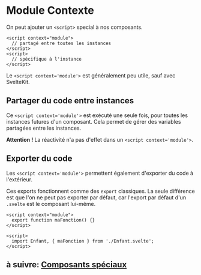 # Module Contexte

On peut ajouter un `<script>` special à nos composants.

```svelte
<script context="module">
  // partagé entre toutes les instances
</script>
<script>
  // spécifique à l'instance
</script>
```

Le `<script context='module'>` est généralement peu utile, sauf avec SvelteKit.

## Partager du code entre instances

Ce `<script context='module'>` est exécuté une seule fois, pour toutes les instances futures d'un composant. Cela permet de gérer des variables partagées entre les instances.

**Attention !** La réactivité n'a pas d'effet dans un `<script context='module'>`.

## Exporter du code

Les `<script context='module'>` permettent également d'exporter du code à l'extérieur.

Ces exports fonctionnent comme des `export` classiques. La seule différence est que l'on ne peut pas exporter par défaut, car l'export par défaut d'un `.svelte` est le composant lui-même.

```svelte
<script context="module">
  export function maFonction() {}
</script>
```

```svelte
<script>
  import Enfant, { maFonction } from './Enfant.svelte';
</script>
```

<!-- ## Exos

- Des notes que l'on peut ouvrir, mais seulement une par une (ouvrir l'une ferme celle qui était ouverte précédemment) -->

## à suivre: [Composants spéciaux](./3-5_special_components.md)
